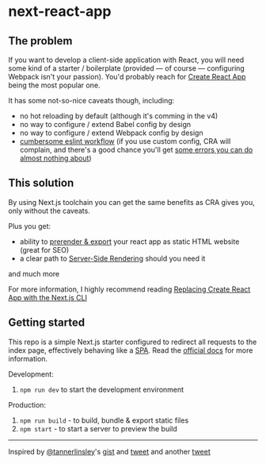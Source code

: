 # next-react-app

## The problem

If you want to develop a client-side application with React, you will need some kind of a starter / boilerplate (provided — of course — configuring Webpack isn't your passion).
You'd probably reach for [Create React App](https://github.com/facebook/create-react-app) being the most popular one.

It has some not-so-nice caveats though, including:

- no hot reloading by default (although it's comming in the v4)
- no way to configure / extend Babel config by design
- no way to configure / extend Webpack config by design
- [cumbersome eslint workflow](https://github.com/facebook/create-react-app/issues/808) (if you use custom config, CRA will complain, and there's a good chance you'll get [some errors you can do almost nothing about](https://stackoverflow.com/questions/63818415/react-was-used-before-it-was-defined/63862578#63862578))

## This solution

By using Next.js toolchain you can get the same benefits as CRA gives you, only without the caveats.

Plus you get:

- ability to [prerender & export](https://nextjs.org/docs/advanced-features/static-html-export) your react app as static HTML website (great for SEO)
- a clear path to [Server-Side Rendering](https://nextjs.org/docs/basic-features/pages#server-side-rendering) should you need it

and much more

For more information, I highly recommend reading [Replacing Create React App with the Next.js CLI](https://gist.github.com/tannerlinsley/65ac1f0175d79d19762cf06650707830)

## Getting started

This repo is a simple Next.js starter configured to redirect all requests to the index page, effectively behaving like a [SPA](https://en.wikipedia.org/wiki/Single-page_application).
Read the [official docs](https://nextjs.org/docs) for more information.

Development:
1. `npm run dev` to start the development environment

Production:
1. `npm run build` - to build, bundle & export static files
2. `npm start` - to start a server to preview the build

---

Inspired by [@tannerlinsley](https://github.com/tannerlinsley)'s [gist](https://gist.github.com/tannerlinsley/65ac1f0175d79d19762cf06650707830) and [tweet](https://twitter.com/tannerlinsley/status/1303818811322195969) and another [tweet](https://twitter.com/tannerlinsley/status/1310272783096541184)
